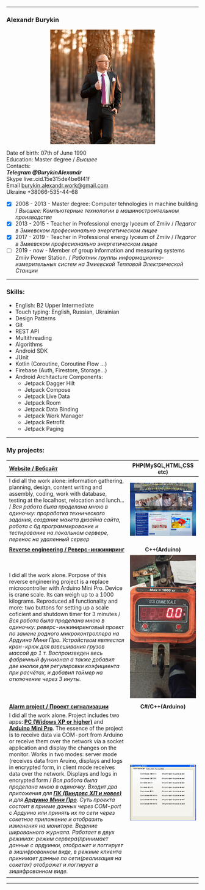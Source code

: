 ﻿____
### Alexandr Burykin  
<center>  
<img align = "middle" src="https://github.com/oldr1990/oldr1990/blob/master/Readme/resumeAvatar.jpg" width="275" height="300"/>  
</center>  

Date of birth: 07th of June 1990  
Education: Master degree / _Высшее_  
Contacts:  
___Telegram @BurykinAlexandr___  
Skype live:.cid.15e315de4be6f41f  
Email burykin.alexandr.work@gmail.com  
Ukraine +38066-535-44-68  

- [x] 2008 - 2013 - Master degree: Computer tehnologies in machine building / _Высшее: Компьютерные технологии в машиностроительном производстве_  
- [x] 2013 - 2015 - Teacher in Professional energy lyceum of Zmiiv / _Педагог в Змиевском професионально энергетическом лицее_  
- [x] 2017 - 2019 - Teacher in Professional energy lyceum of Zmiiv / _Педагог в Змиевском професионально энергетическом лицее_  
- [ ] 2019 - _now_ - Member of group information and measuring systems Zmiiv Power Station. / _Работник группы информационно-измерительных систем на Змиевской Тепловой Электрической Станции_  
____

### __Skills:__   
* English: B2 Upper Intermediate
* Touch typing: English, Russian, Ukrainian  
* Design Patterns  
* Git
* REST API
* Multithreading
* Algorithms  
* Android SDK
* JUnit  
* Kotlin (Coroutine, Coroutine Flow ...)  
* Firebase (Auth, Firestore, Storage...)  
* Android Architacture Components:  
  * Jetpack Dagger Hilt  
  * Jetpack Compose  
  * Jetpack Live Data  
  * Jetpack Room  
  * Jetpack Data Binding  
  * Jetpack Work Manager  
  * Jetpack Retrofit  
  * Jetpack Paging  

____
### My projects:
|__[Website / Вебсайт](http://energy-licey.com.ua)__| __PHP(MySQL,HTML,CSS etc)__ |
|:----|:---------------------:|
| I did all the work alone: information gathering, planning, design, content writing and assembly, coding, work with database, testing at the localhost, relocation and lunch... / _Вся работа была проделана мною в одиночку:  проработка технического задания,  создание макета дизайна сайта, работа с бд программирование и тестирование на локальном сервере,  перенос на удаленный сервер_ |![Скриншоты сайта](./Readme/site.gif) |
| | |
| __[Reverse engineering / Реверс-инжиниринг](https://github.com/oldr1990/arduino/tree/main/OSC_CRANE_SCALE)__|__C++(Arduino)__|
| I did all the work alone. Porpose of this reverse engineering project is a replace microcontroller with Arduino Mini Pro. Device is crane scale. Its can weigh up to a 1000 kilograms. Reproduced all functionality and more: two buttons for setting up a scale coficient and shutdown timer for 3 minutes / _Вся работа была проделана мною в одиночку:   реверс-инжиниринговый проект по замене родного микроконтроллера на Ардуино Мини Про. Устройством являестся кран-крюк для взвешивания грузов массой до 1 т. Воспроизведен весь фабричный функионал а также добавил две кнопки для регулировки коэфициента при расчётах, и добавил таймер на отключение через 3 инуты._ |![Фото проэкта](./Readme/OSC.gif) |
| | |
| __[Alarm project / Проект сигнализации](https://github.com/oldr1990/Alarm_7)__ | __C#/C++(Arduino)__ |
| I did all the work alone. Project includes two apps: __[PC (Widows XP or higher)](https://github.com/oldr1990/Alarm_7)__ and  __[Arduino Mini Pro](https://github.com/oldr1990/arduino/tree/main/Alarm_7)__. The essence of the project is to receive data via COM-port from Arduino or receive them over the network via a socket application and display the changes on the monitor. Works in two modes: server mode (receives data from Aruino, displays and logs in encrypted form, in client mode receives data over the network. Displays and logs in encrypted form / _Вся работа была проделана мною в одиночку.  Входит два приложения для __[ПК (Виндовс ХП и новее)](https://github.com/oldr1990/Alarm_7)__ и для __[Ардуино Мини Про](https://github.com/oldr1990/arduino/tree/main/Alarm_7)__.  Суть проекта состоит в приеме данных через COM-port с Ардуино или принять их по сети через сокетное приложение  и отобразить изменения на мониторе.  Ведение шированного журнала.  Работает в двух режимах: режим сервера(принимает данные с ардуинки, отображет и логгирует в зишифрованном виде,  в режиме клиента принимает данные по сети(реализация на сокетах) отображет и логгирует в зишифрованном виде._ | ![Фото проэкта](./Readme/alarm.gif) |
| | |
____
